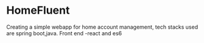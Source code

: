 # HomeFluent
Creating a simple webapp for home account management,
tech stacks used are spring boot,java.
Front end -react and es6
